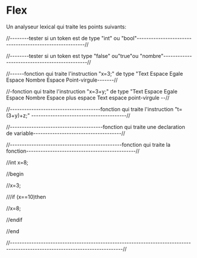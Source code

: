 # Flex

Un analyseur lexical qui traite les points suivants:

//--------tester si un token est de type "int" ou "bool"--------------------------------------------------------//

//--------tester si un token est type "false" ou"true"ou "nombre"----------------------------------------------//


//------fonction qui traite l'instruction "x=3;" de type "Text Espace Egale Espace Nombre Espace Point-virgule-------//


//-fonction qui traite l'instruction "x=3+y;" de type "Text Espace Egale Espace Nombre Espace plus espace Text espace point-virgule --//  


 //--------------------------------------fonction qui traite l'instruction "t=(3+y)+z;" ----------------------------------------//  

 //---------------------------------------fonction qui traite une declaration de variable-------------------------------------//  

 //-----------------------------------------------fonction qui traite la fonction----------------------------------------------//
 
//int x=8;

//begin

//x=3;

///if (x==10)then 

//x=8;

//endif

//end

//-----------------------------------------------------------------------------------------------------------------------------//
